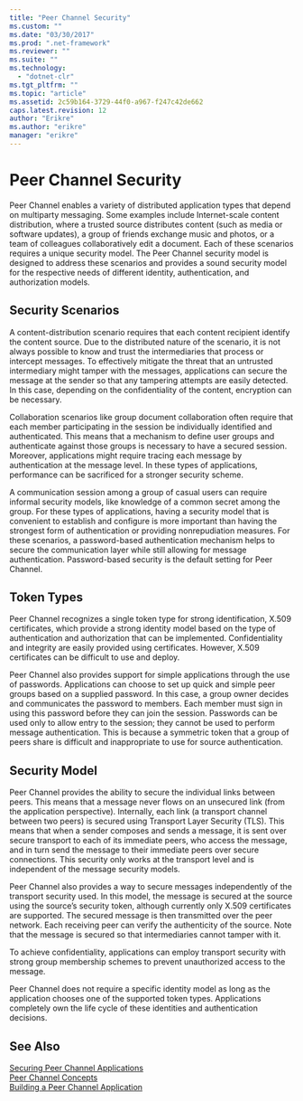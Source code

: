 ```yaml
---
title: "Peer Channel Security"
ms.custom: ""
ms.date: "03/30/2017"
ms.prod: ".net-framework"
ms.reviewer: ""
ms.suite: ""
ms.technology: 
  - "dotnet-clr"
ms.tgt_pltfrm: ""
ms.topic: "article"
ms.assetid: 2c59b164-3729-44f0-a967-f247c42de662
caps.latest.revision: 12
author: "Erikre"
ms.author: "erikre"
manager: "erikre"
---
```

# Peer Channel Security
Peer Channel enables a variety of distributed application types that depend on multiparty messaging. Some examples include Internet-scale content distribution, where a trusted source distributes content (such as media or software updates), a group of friends exchange music and photos, or a team of colleagues collaboratively edit a document. Each of these scenarios requires a unique security model. The Peer Channel security model is designed to address these scenarios and provides a sound security model for the respective needs of different identity, authentication, and authorization models.  
  
## Security Scenarios  
 A content-distribution scenario requires that each content recipient identify the content source. Due to the distributed nature of the scenario, it is not always possible to know and trust the intermediaries that process or intercept messages. To effectively mitigate the threat that an untrusted intermediary might tamper with the messages, applications can secure the message at the sender so that any tampering attempts are easily detected. In this case, depending on the confidentiality of the content, encryption can be necessary.  
  
 Collaboration scenarios like group document collaboration often require that each member participating in the session be individually identified and authenticated. This means that a mechanism to define user groups and authenticate against those groups is necessary to have a secured session. Moreover, applications might require tracing each message by authentication at the message level. In these types of applications, performance can be sacrificed for a stronger security scheme.  
  
 A communication session among a group of casual users can require informal security models, like knowledge of a common secret among the group. For these types of applications, having a security model that is convenient to establish and configure is more important than having the strongest form of authentication or providing nonrepudiation measures. For these scenarios, a password-based authentication mechanism helps to secure the communication layer while still allowing for message authentication. Password-based security is the default setting for Peer Channel.  
  
## Token Types  
 Peer Channel recognizes a single token type for strong identification, X.509 certificates, which provide a strong identity model based on the type of authentication and authorization that can be implemented. Confidentiality and integrity are easily provided using certificates. However, X.509 certificates can be difficult to use and deploy.  
  
 Peer Channel also provides support for simple applications through the use of passwords. Applications can choose to set up quick and simple peer groups based on a supplied password. In this case, a group owner decides and communicates the password to members. Each member must sign in using this password before they can join the session. Passwords can be used only to allow entry to the session; they cannot be used to perform message authentication. This is because a symmetric token that a group of peers share is difficult and inappropriate to use for source authentication.  
  
## Security Model  
 Peer Channel provides the ability to secure the individual links between peers. This means that a message never flows on an unsecured link (from the application perspective). Internally, each link (a transport channel between two peers) is secured using Transport Layer Security (TLS). This means that when a sender composes and sends a message, it is sent over secure transport to each of its immediate peers, who access the message, and in turn send the message to their immediate peers over secure connections. This security only works at the transport level and is independent of the message security models.  
  
 Peer Channel also provides a way to secure messages independently of the transport security used. In this model, the message is secured at the source using the source’s security token, although currently only X.509 certificates are supported. The secured message is then transmitted over the peer network. Each receiving peer can verify the authenticity of the source. Note that the message is secured so that intermediaries cannot tamper with it.  
  
 To achieve confidentiality, applications can employ transport security with strong group membership schemes to prevent unauthorized access to the message.  
  
 Peer Channel does not require a specific identity model as long as the application chooses one of the supported token types. Applications completely own the life cycle of these identities and authentication decisions.  
  
## See Also  
 [Securing Peer Channel Applications](../../../../docs/framework/wcf/feature-details/securing-peer-channel-applications.md)   
 [Peer Channel Concepts](../../../../docs/framework/wcf/feature-details/peer-channel-concepts.md)   
 [Building a Peer Channel Application](../../../../docs/framework/wcf/feature-details/building-a-peer-channel-application.md)
